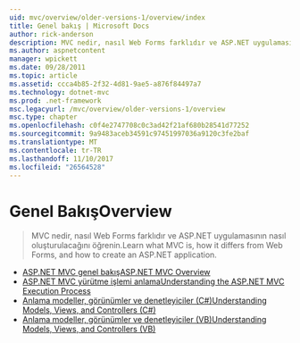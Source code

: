```yaml
---
uid: mvc/overview/older-versions-1/overview/index
title: Genel bakış | Microsoft Docs
author: rick-anderson
description: MVC nedir, nasıl Web Forms farklıdır ve ASP.NET uygulamasının nasıl oluşturulacağını öğrenin.
ms.author: aspnetcontent
manager: wpickett
ms.date: 09/28/2011
ms.topic: article
ms.assetid: ccca4b85-2f32-4d81-9ae5-a876f84497a7
ms.technology: dotnet-mvc
ms.prod: .net-framework
msc.legacyurl: /mvc/overview/older-versions-1/overview
msc.type: chapter
ms.openlocfilehash: c0f4e2747708c0c3ad42f21af680b28541d77252
ms.sourcegitcommit: 9a9483aceb34591c97451997036a9120c3fe2baf
ms.translationtype: MT
ms.contentlocale: tr-TR
ms.lasthandoff: 11/10/2017
ms.locfileid: "26564528"
---
```

<a name="overview"></a><span data-ttu-id="ca71c-103">Genel Bakış</span><span class="sxs-lookup"><span data-stu-id="ca71c-103">Overview</span></span>
====================
> <span data-ttu-id="ca71c-104">MVC nedir, nasıl Web Forms farklıdır ve ASP.NET uygulamasının nasıl oluşturulacağını öğrenin.</span><span class="sxs-lookup"><span data-stu-id="ca71c-104">Learn what MVC is, how it differs from Web Forms, and how to create an ASP.NET application.</span></span>


- [<span data-ttu-id="ca71c-105">ASP.NET MVC genel bakış</span><span class="sxs-lookup"><span data-stu-id="ca71c-105">ASP.NET MVC Overview</span></span>](asp-net-mvc-overview.md)
- [<span data-ttu-id="ca71c-106">ASP.NET MVC yürütme işlemi anlama</span><span class="sxs-lookup"><span data-stu-id="ca71c-106">Understanding the ASP.NET MVC Execution Process</span></span>](understanding-the-asp-net-mvc-execution-process.md)
- [<span data-ttu-id="ca71c-107">Anlama modeller, görünümler ve denetleyiciler (C#)</span><span class="sxs-lookup"><span data-stu-id="ca71c-107">Understanding Models, Views, and Controllers (C#)</span></span>](understanding-models-views-and-controllers-cs.md)
- [<span data-ttu-id="ca71c-108">Anlama modeller, görünümler ve denetleyiciler (VB)</span><span class="sxs-lookup"><span data-stu-id="ca71c-108">Understanding Models, Views, and Controllers (VB)</span></span>](understanding-models-views-and-controllers-vb.md)
